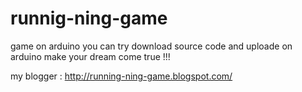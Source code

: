 # runnig-ning-game
game on arduino
you can try download source code and uploade on arduino 
make your dream come true !!!


my blogger : http://running-ning-game.blogspot.com/
